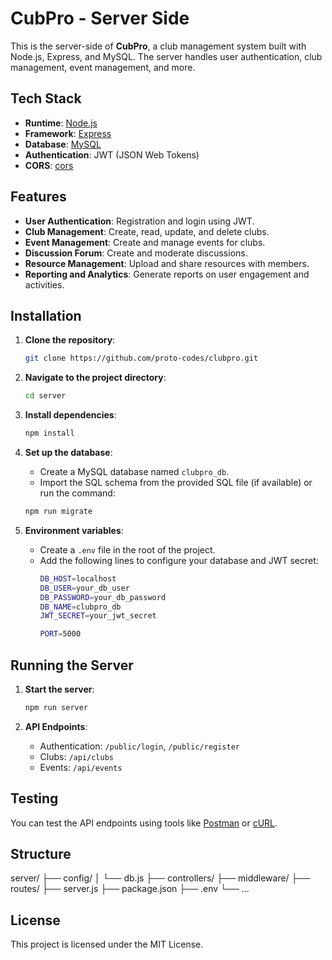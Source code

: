 # CubPro - Server Side

This is the server-side of **CubPro**, a club management system built with Node.js, Express, and MySQL. The server handles user authentication, club management, event management, and more.

## Tech Stack
- **Runtime**: [Node.js](https://nodejs.org/)
- **Framework**: [Express](https://expressjs.com/)
- **Database**: [MySQL](https://www.mysql.com/)
- **Authentication**: JWT (JSON Web Tokens)
- **CORS**: [cors](https://www.npmjs.com/package/cors)

## Features
- **User Authentication**: Registration and login using JWT.
- **Club Management**: Create, read, update, and delete clubs.
- **Event Management**: Create and manage events for clubs.
- **Discussion Forum**: Create and moderate discussions.
- **Resource Management**: Upload and share resources with members.
- **Reporting and Analytics**: Generate reports on user engagement and activities.

## Installation

1. **Clone the repository**:

   ```bash
   git clone https://github.com/proto-codes/clubpro.git
   ```

2. **Navigate to the project directory**:

   ```bash
   cd server
   ```

3. **Install dependencies**:

   ```bash
   npm install
   ```

4. **Set up the database**:
   - Create a MySQL database named `clubpro_db`.
   - Import the SQL schema from the provided SQL file (if available) or run the command:
   ```bash
   npm run migrate
   ```

5. **Environment variables**:
   - Create a `.env` file in the root of the project.
   - Add the following lines to configure your database and JWT secret:
     ```bash
     DB_HOST=localhost
     DB_USER=your_db_user
     DB_PASSWORD=your_db_password
     DB_NAME=clubpro_db
     JWT_SECRET=your_jwt_secret

     PORT=5000
     ```

## Running the Server

1. **Start the server**:

   ```bash
   npm run server
   ```

2. **API Endpoints**:
   - Authentication: `/public/login`, `/public/register`
   - Clubs: `/api/clubs`
   - Events: `/api/events`

## Testing

You can test the API endpoints using tools like [Postman](https://www.postman.com/) or [cURL](https://curl.se/).

## Structure

   server/
   ├── config/
   │   └── db.js
   ├── controllers/
   ├── middleware/
   ├── routes/
   ├── server.js
   ├── package.json
   ├── .env
   └── ...

## License

This project is licensed under the MIT License.
